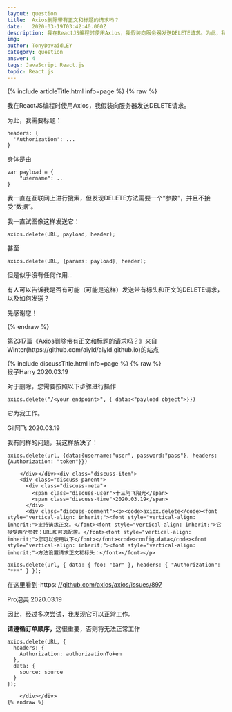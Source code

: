 ```yaml
---
layout: question
title:  Axios删除带有正文和标题的请求吗？
date:   2020-03-19T03:42:40.000Z
description: 我在ReactJS编程时使用Axios，我假装向服务器发送DELETE请求。为此，我需要标题：headers  {  'Authorizatio...
img: 
author: TonyDavaidLEY
category: question
answer: 4
tags: JavaScript React.js
topic: React.js
---
```

<div class="article-root">
  <div class="article">
    {% include articleTitle.html info=page %}
    {% raw %}
    <div class="article-content"><p><font style="vertical-align: inherit;"><font style="vertical-align: inherit;">我在ReactJS编程时使用Axios，我假装向服务器发送DELETE请求。</font></font></p>

<p><font style="vertical-align: inherit;"><font style="vertical-align: inherit;">为此，我需要标题：</font></font></p>

<pre><code>headers: {<font></font>
  'Authorization': ...<font></font>
}<font></font>
</code></pre>

<p><font style="vertical-align: inherit;"><font style="vertical-align: inherit;">身体是由</font></font></p>

<pre><code>var payload = {<font></font>
    "username": ..<font></font>
}<font></font>
</code></pre>

<p><font style="vertical-align: inherit;"><font style="vertical-align: inherit;">我一直在互联网上进行搜索，但发现DELETE方法需要一个“参数”，并且不接受“数据”。</font></font></p>

<p><font style="vertical-align: inherit;"><font style="vertical-align: inherit;">我一直试图像这样发送它：</font></font></p>

<pre><code>axios.delete(URL, payload, header);
</code></pre>

<p><font style="vertical-align: inherit;"><font style="vertical-align: inherit;">甚至</font></font></p>

<pre><code>axios.delete(URL, {params: payload}, header);
</code></pre>

<p><font style="vertical-align: inherit;"><font style="vertical-align: inherit;">但是似乎没有任何作用...</font></font></p>

<p><font style="vertical-align: inherit;"><font style="vertical-align: inherit;">有人可以告诉我是否有可能（可能是这样）发送带有标头和正文的DELETE请求，以及如何发送？</font></font></p>

<p><font style="vertical-align: inherit;"><font style="vertical-align: inherit;">先感谢您！</font></font></p></div>
    {% endraw %}
  </div>
  <p class="winter_mark">第2317篇《Axios删除带有正文和标题的请求吗？》来自Winter(https://github.com/aiyld/aiyld.github.io)的站点</p>
  <div class="discuss-wrapper">
    {% include discussTitle.html info=page %}
    {% raw %}
    <div class="discuss-item">
        <div class="discuss-parent">
          <div class="discuss-meta">
            <span class="discuss-user">猴子Harry</span>
            <span class="discuss-time">2020.03.19</span>
          </div>
          <div class="discuss-comment"><p><font style="vertical-align: inherit;"><font style="vertical-align: inherit;">对于删除，您需要按照以下步骤进行操作</font></font></p>

<pre><code>axios.delete("/&lt;your endpoint&gt;", { data:&lt;"payload object"&gt;}})
</code></pre>

<p><font style="vertical-align: inherit;"><font style="vertical-align: inherit;">它为我工作。</font></font></p></div>
        </div></div><div class="discuss-item">
        <div class="discuss-parent">
          <div class="discuss-meta">
            <span class="discuss-user">Gil阿飞</span>
            <span class="discuss-time">2020.03.19</span>
          </div>
          <div class="discuss-comment"><p><font style="vertical-align: inherit;"><font style="vertical-align: inherit;">我有同样的问题，我这样解决了：</font></font></p>

<pre><code>axios.delete(url, {data:{username:"user", password:"pass"}, headers:{Authorization: "token"}})
</code></pre></div>
        </div></div><div class="discuss-item">
        <div class="discuss-parent">
          <div class="discuss-meta">
            <span class="discuss-user">十三阿飞阳光</span>
            <span class="discuss-time">2020.03.19</span>
          </div>
          <div class="discuss-comment"><p><code>axiox.delete</code><font style="vertical-align: inherit;"><font style="vertical-align: inherit;">支持请求正文。</font><font style="vertical-align: inherit;">它接受两个参数：URL和可选配置。</font><font style="vertical-align: inherit;">您可以使用以下</font></font><code>config.data</code><font style="vertical-align: inherit;"><font style="vertical-align: inherit;">方法设置请求正文和标头：</font></font></p>

<pre><code>axios.delete(url, { data: { foo: "bar" }, headers: { "Authorization": "***" } });
</code></pre>

<p><font style="vertical-align: inherit;"><font style="vertical-align: inherit;">在这里看到-https: </font></font><a href="https://github.com/axios/axios/issues/897" rel="nofollow noreferrer"><font style="vertical-align: inherit;"><font style="vertical-align: inherit;">//github.com/axios/axios/issues/897</font></font></a></p></div>
        </div></div><div class="discuss-item">
        <div class="discuss-parent">
          <div class="discuss-meta">
            <span class="discuss-user">Pro泡芙</span>
            <span class="discuss-time">2020.03.19</span>
          </div>
          <div class="discuss-comment"><p><font style="vertical-align: inherit;"><font style="vertical-align: inherit;">因此，经过多次尝试，我发现它可以正常工作。</font></font></p>

<p><strong><font style="vertical-align: inherit;"><font style="vertical-align: inherit;">请遵循订单顺序，</font></font></strong><font style="vertical-align: inherit;"><font style="vertical-align: inherit;">这很重要，否则将无法正常工作</font></font></p>

<pre><code>axios.delete(URL, {<font></font>
  headers: {<font></font>
    Authorization: authorizationToken<font></font>
  },<font></font>
  data: {<font></font>
    source: source<font></font>
  }<font></font>
});<font></font>
</code></pre></div>
        </div></div>
    {% endraw %}
  </div>
<div>
